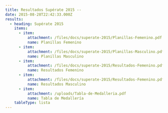 ```yaml
---
title: Resultados Supérate 2015 --
date: 2015-08-28T22:42:33.000Z
results:
  - heading: Supérate 2015
    items:
      - item:
          attachment: /files/docs/superate-2015/Planillas-Femenino.pdf
          name: Planillas Femenino
      - item:
          attachment: /files/docs/superate-2015/Planillas-Masculino.pdf
          name: Planillas Masculino
      - item:
          attachment: /files/docs/superate-2015/Resultados-Femenino.pdf
          name: Resultados Femenino
      - item:
          attachment: /files/docs/superate-2015/Resultados-Femenino.pdf
          name: Resultados Masculino
      - item:
          attachment: /uploads/Tabla-de-Medalleria.pdf
          name: Tabla de Medallería
    tableType: lista
---
```



